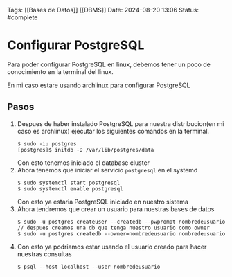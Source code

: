 Tags: [[Bases de Datos]] [[DBMS]]
Date: 2024-08-20 13:06
Status: #complete 

# Configurar PostgreSQL

Para poder configurar PostgreSQL en linux, debemos tener un poco de conocimiento en la terminal del linux.

En mi caso estare usando archlinux para configurar PostgreSQL
## Pasos
1. Despues de haber instalado PostgreSQL para nuestra distribucion(en mi caso es archlinux) ejecutar los siguientes comandos en la terminal.
   ```
   $ sudo -iu postgres
   [postgres]$ initdb -D /var/lib/postgres/data 
	```
	Con esto tenemos iniciado el database cluster	
2. Ahora tenemos que iniciar el servicio `postgresql` en el systemd
   ```
   $ sudo systemctl start postgresql   
   $ sudo systemctl enable postgresql
	```
	Con esto ya estaria PostgreSQL iniciado en nuestro sistema
3. Ahora tendremos que crear un usuario para nuestras bases de datos
   ```
   $ sudo -u postgres createuser --createdb --pwprompt nombredeusuario   
   // despues creamos una db que tenga nuestro usuario como owner
   $ sudo -u postgres createdb --owner=nombredeusuario nombredeusuario
	```
4. Con esto ya podriamos estar usando el usuario creado para hacer nuestras consultas
   ```
   $ psql --host localhost --user nombredeusuario   
	```
